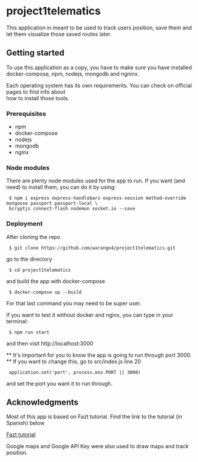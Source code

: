# project1telematics

This application in meant to be used to track users position, save them and let them visualize 
those saved routes later.

## Getting started

To use this application as a copy, you have to make sure you have installed docker-compose, npm,
nodejs, mongodb and ngninx.

Each operating system has its own requirements. You can check on official pages to find info about  
how to install those tools. 

### Prerequisites

 - npm
 - docker-compose
 - nodejs
 - mongodb
 - nginx

### Node modules
There are plenty node modules used for the app to run.
If you want (and need) to install them, you can do it by using:
```
 $ npm i express express-handlebars express-session method-override mongoose passport passport-local \
 bcryptjs connect-flash nodemon socket.io --save
```
### Deployment
After cloning the repo
```
 $ git clone https://github.com/warango4/project1telematics.git
```
go to the directory
```
 $ cd project1telematics
```
and build the app with docker-compose
```
 $ docker-compose up --build 
```
For that last command you may need to be super user. 

If you want to test it without docker and nginx, you can type in your terminal:
```
 $ npm run start
```
and then visit http://localhost:3000

** It's important for you to know the app is going to run through port 3000. **
If you want to change this, go to src/index.js line 20
```
 application.set('port', process.env.PORT || 3000)
```
and set the port you want it to run through. 

## Acknowledgments

Most of this app is based on Fazt tutorial. Find the link to the tutorial (in Spanish) below

[Fazt tutorial](https://youtu.be/-bI0diefasA) 

Google maps and Google API Key were also used to draw maps and track position.
